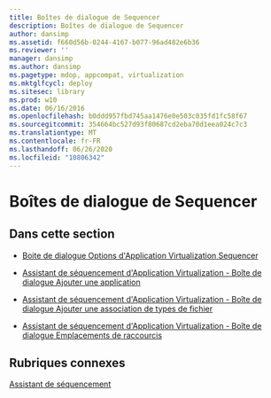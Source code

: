 ```yaml
---
title: Boîtes de dialogue de Sequencer
description: Boîtes de dialogue de Sequencer
author: dansimp
ms.assetid: f660d56b-0244-4167-b077-96ad482e6b36
ms.reviewer: ''
manager: dansimp
ms.author: dansimp
ms.pagetype: mdop, appcompat, virtualization
ms.mktglfcycl: deploy
ms.sitesec: library
ms.prod: w10
ms.date: 06/16/2016
ms.openlocfilehash: b0ddd957fbd745aa1476e0e503c035fd1fc58f67
ms.sourcegitcommit: 354664bc527d93f80687cd2eba70d1eea024c7c3
ms.translationtype: MT
ms.contentlocale: fr-FR
ms.lasthandoff: 06/26/2020
ms.locfileid: "10806342"
---
```

# Boîtes de dialogue de Sequencer


## Dans cette section


-   [Boite de dialogue Options d'Application Virtualization Sequencer](application-virtualization-sequencer-options-dialog-box.md)

-   [Assistant de séquencement d'Application Virtualization - Boîte de dialogue Ajouter une application](application-virtualization-sequencing-wizard-add-application-dialog-box.md)

-   [Assistant de séquencement d'Application Virtualization - Boîte de dialogue Ajouter une association de types de fichier](application-virtualization-sequencing-wizard-add-file-type-association-dialog-box.md)

-   [Assistant de séquencement d'Application Virtualization - Boîte de dialogue Emplacements de raccourcis](application-virtualization-sequencing-wizard-shortcut-locations-dialog-box.md)

## Rubriques connexes


[Assistant de séquencement](sequencing-wizard.md)

 

 






